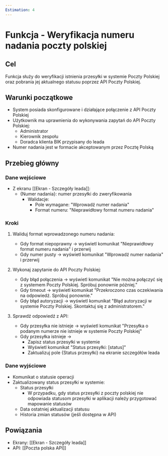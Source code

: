 ```yaml
---
Estimation: 4
---
```


# Funkcja - Weryfikacja numeru nadania poczty polskiej

## Cel

Funkcja służy do weryfikacji istnienia przesyłki w systemie Poczty Polskiej oraz pobrania jej aktualnego statusu poprzez API Poczty Polskiej.

## Warunki początkowe

- System posiada skonfigurowane i działające połączenie z API Poczty Polskiej
- Użytkownik ma uprawnienia do wykonywania zapytań do API Poczty Polskiej:
  - Administrator
  - Kierownik zespołu
  - Doradca klienta BIK przypisany do leada
- Numer nadania jest w formacie akceptowanym przez Pocztę Polską

## Przebieg główny

### Dane wejściowe

- Z ekranu [[Ekran - Szczegóły leada]]:
  - {Numer nadania}: numer przesyłki do zweryfikowania
    - Walidacje:
      - Pole wymagane: "Wprowadź numer nadania"
      - Format numeru: "Nieprawidłowy format numeru nadania"

### Kroki

1. Waliduj format wprowadzonego numeru nadania:
   - Gdy format niepoprawny → wyświetl komunikat "Nieprawidłowy format numeru nadania" i przerwij
   - Gdy numer pusty → wyświetl komunikat "Wprowadź numer nadania" i przerwij

2. Wykonaj zapytanie do API Poczty Polskiej:
   - Gdy błąd połączenia → wyświetl komunikat "Nie można połączyć się z systemem Poczty Polskiej. Spróbuj ponownie później."
   - Gdy timeout → wyświetl komunikat "Przekroczono czas oczekiwania na odpowiedź. Spróbuj ponownie."
   - Gdy błąd autoryzacji → wyświetl komunikat "Błąd autoryzacji w systemie Poczty Polskiej. Skontaktuj się z administratorem."

3. Sprawdź odpowiedź z API:
   - Gdy przesyłka nie istnieje → wyświetl komunikat "Przesyłka o podanym numerze nie istnieje w systemie Poczty Polskiej"
   - Gdy przesyłka istnieje →
     - Zapisz status przesyłki w systemie
     - Wyświetl komunikat "Status przesyłki: [status]"
     - Zaktualizuj pole {Status przesyłki} na ekranie szczegółów leada

### Dane wyjściowe

- Komunikat o statusie operacji
- Zaktualizowany status przesyłki w systemie:
  - Status przesyłki
    - W przypadku, gdy status przesyłki z poczty polskiej nie odpowiada statusom przesyłki w aplikacji należy przygotować mapowanie statusów
  - Data ostatniej aktualizacji statusu
  - Historia zmian statusów (jeśli dostępna w API)

## Powiązania

- Ekrany: [[Ekran - Szczegóły leada]]
- API: [[Poczta polska API]]
